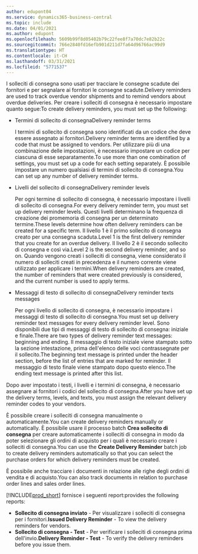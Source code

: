 ```yaml
---
author: edupont04
ms.service: dynamics365-business-central
ms.topic: include
ms.date: 04/01/2021
ms.author: edupont
ms.openlocfilehash: 5609b99f8d05402b79c22fee8f7a70dc7e82b22c
ms.sourcegitcommit: 766e2840fd16efb901d211d7fa64d96766ac99d9
ms.translationtype: HT
ms.contentlocale: it-CH
ms.lasthandoff: 03/31/2021
ms.locfileid: "5771537"
---
```

<span data-ttu-id="f086f-101">I solleciti di consegna sono usati per tracciare le consegne scadute dei fornitori e per segnalare ai fornitori le consegne scadute.</span><span class="sxs-lookup"><span data-stu-id="f086f-101">Delivery reminders are used to track overdue vendor shipments and to remind vendors about overdue deliveries.</span></span> <span data-ttu-id="f086f-102">Per creare i solleciti di consegna è necessario impostare quanto segue:</span><span class="sxs-lookup"><span data-stu-id="f086f-102">To create delivery reminders, you must set up the following:</span></span>

- <span data-ttu-id="f086f-103">Termini di sollecito di consegna</span><span class="sxs-lookup"><span data-stu-id="f086f-103">Delivery reminder terms</span></span>  

    <span data-ttu-id="f086f-104">I termini di sollecito di consegna sono identificati da un codice che deve essere assegnato ai fornitori.</span><span class="sxs-lookup"><span data-stu-id="f086f-104">Delivery reminder terms are identified by a code that must be assigned to vendors.</span></span> <span data-ttu-id="f086f-105">Per utilizzare più di una combinazione delle impostazioni, è necessario impostare un codice per ciascuna di esse separatamente.</span><span class="sxs-lookup"><span data-stu-id="f086f-105">To use more than one combination of settings, you must set up a code for each setting separately.</span></span> <span data-ttu-id="f086f-106">È possibile impostare un numero qualsiasi di termini di sollecito di consegna.</span><span class="sxs-lookup"><span data-stu-id="f086f-106">You can set up any number of delivery reminder terms.</span></span>  

- <span data-ttu-id="f086f-107">Livelli del sollecito di consegna</span><span class="sxs-lookup"><span data-stu-id="f086f-107">Delivery reminder levels</span></span>  

    <span data-ttu-id="f086f-108">Per ogni termine di sollecito di consegna, è necessario impostare i livelli di sollecito di consegna.</span><span class="sxs-lookup"><span data-stu-id="f086f-108">For every delivery reminder term, you must set up delivery reminder levels.</span></span> <span data-ttu-id="f086f-109">Questi livelli determinano la frequenza di creazione dei promemoria di consegna per un determinato termine.</span><span class="sxs-lookup"><span data-stu-id="f086f-109">These levels determine how often delivery reminders can be created for a specific term.</span></span> <span data-ttu-id="f086f-110">Il livello 1 è il primo sollecito di consegna creato per una consegna scaduta.</span><span class="sxs-lookup"><span data-stu-id="f086f-110">Level 1 is the first delivery reminder that you create for an overdue delivery.</span></span> <span data-ttu-id="f086f-111">Il livello 2 è il secondo sollecito di consegna e così via.</span><span class="sxs-lookup"><span data-stu-id="f086f-111">Level 2 is the second delivery reminder, and so on.</span></span> <span data-ttu-id="f086f-112">Quando vengono creati i solleciti di consegna, viene considerato il numero di solleciti creati in precedenza e il numero corrente viene utilizzato per applicare i termini.</span><span class="sxs-lookup"><span data-stu-id="f086f-112">When delivery reminders are created, the number of reminders that were created previously is considered, and the current number is used to apply terms.</span></span>  

- <span data-ttu-id="f086f-113">Messaggi di testo di sollecito di consegna</span><span class="sxs-lookup"><span data-stu-id="f086f-113">Delivery reminder texts messages</span></span>  

    <span data-ttu-id="f086f-114">Per ogni livello di sollecito di consegna, è necessario impostare i messaggi di testo di sollecito di consegna.</span><span class="sxs-lookup"><span data-stu-id="f086f-114">You must set up delivery reminder text messages for every delivery reminder level.</span></span> <span data-ttu-id="f086f-115">Sono disponibili due tipi di messaggi di testo di sollecito di consegna: iniziale e finale.</span><span class="sxs-lookup"><span data-stu-id="f086f-115">There are two types of delivery reminder text messages: beginning and ending.</span></span> <span data-ttu-id="f086f-116">Il messaggio di testo iniziale viene stampato sotto la sezione intestazione, prima dell'elenco delle voci contrassegnate per il sollecito.</span><span class="sxs-lookup"><span data-stu-id="f086f-116">The beginning text message is printed under the header section, before the list of entries that are marked for reminder.</span></span> <span data-ttu-id="f086f-117">Il messaggio di testo finale viene stampato dopo questo elenco.</span><span class="sxs-lookup"><span data-stu-id="f086f-117">The ending text message is printed after this list.</span></span>  

<span data-ttu-id="f086f-118">Dopo aver impostato i testi, i livelli e i termini di consegna, è necessario assegnare ai fornitori i codici del sollecito di consegna.</span><span class="sxs-lookup"><span data-stu-id="f086f-118">After you have set up the delivery terms, levels, and texts, you must assign the relevant delivery reminder codes to your vendors.</span></span>  

<span data-ttu-id="f086f-119">È possibile creare i solleciti di consegna manualmente o automaticamente.</span><span class="sxs-lookup"><span data-stu-id="f086f-119">You can create delivery reminders manually or automatically.</span></span> <span data-ttu-id="f086f-120">È possibile usare il processo batch **Crea sollecito di consegna** per creare automaticamente i solleciti di consegna in modo da poter selezionare gli ordini di acquisto per i quali è necessario creare i solleciti di consegna.</span><span class="sxs-lookup"><span data-stu-id="f086f-120">You can use the **Create Delivery Reminder** batch job to create delivery reminders automatically so that you can select the purchase orders for which delivery reminders must be created.</span></span>  

<span data-ttu-id="f086f-121">È possibile anche tracciare i documenti in relazione alle righe degli ordini di vendita e di acquisto.</span><span class="sxs-lookup"><span data-stu-id="f086f-121">You can also track documents in relation to purchase order lines and sales order lines.</span></span>  

[!INCLUDE[prod_short](../../../includes/prod_short.md)] <span data-ttu-id="f086f-122">fornisce i seguenti report:</span><span class="sxs-lookup"><span data-stu-id="f086f-122">provides the following reports:</span></span>  

- <span data-ttu-id="f086f-123">**Sollecito di consegna inviato** - Per visualizzare i solleciti di consegna per i fornitori.</span><span class="sxs-lookup"><span data-stu-id="f086f-123">**Issued Delivery Reminder** - To view the delivery reminders for vendors.</span></span>  
- <span data-ttu-id="f086f-124">**Sollecito di consegna - Test** - Per verificare i solleciti di consegna prima dell'invio.</span><span class="sxs-lookup"><span data-stu-id="f086f-124">**Delivery Reminder - Test** - To verify the delivery reminders before you issue them.</span></span>  
